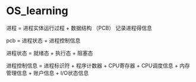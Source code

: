 # OS_learning

进程 = 进程实体运行过程 + 数据结构 （PCB） 记录进程得信息

pcb = 进程状态 + 进程控制信息

进程状态 = 就绪态 + 执行态 + 阻塞态

进程控制信息 = 进程标识符 + 程序计数器 + CPU寄存器 + CPU调度信息 + 内存管理信息 + 账户信息 + I/O状态信息


